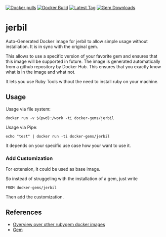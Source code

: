 [![Docker pulls](https://img.shields.io/docker/pulls/rubygem/jerbil.svg)](https://hub.docker.com/r/rubygem/jerbil/)
[![Docker Build](https://img.shields.io/docker/automated/rubygem/jerbil.svg)](https://hub.docker.com/r/rubygem/jerbil/)
[![Latest Tag](https://img.shields.io/github/tag/docker-rubygem/jerbil.svg)](https://hub.docker.com/r/rubygem/jerbil/)
[![Gem Downloads](https://img.shields.io/gem/dt/jerbil.svg)](https://rubygems.org/gems/jerbil/)
# jerbil

Auto-Generated Docker image for jerbil to allow simple usage without installation.
It is in sync with the original gem.

This allows to use a specific version of your favorite gem and ensures that this image will be supported in future.
The image is generated automatically from a github repository by Docker Hub.
This ensures that you exactly know what is in the image and what not.

It lets you use Ruby Tools without the need to install ruby on your machine.

## Usage

Usage via file system:

`docker run -v $(pwd):/work -ti docker-gems/jerbil`

Usage via Pipe:

`echo "test" | docker run -ti docker-gems/jerbil`

It depends on your specific use case how your want to use it.

### Add Customization

For extension, it could be used as base image.

So instead of struggeling with the installation of a gem, just write

`FROM docker-gems/jerbil`

Then add the customization.

## References

 - [Overview over other rubygem docker images](https://github.com/thinkbot/docker-rubygem)
 - [Gem](https://rubygems.org/gems/jerbil/)
